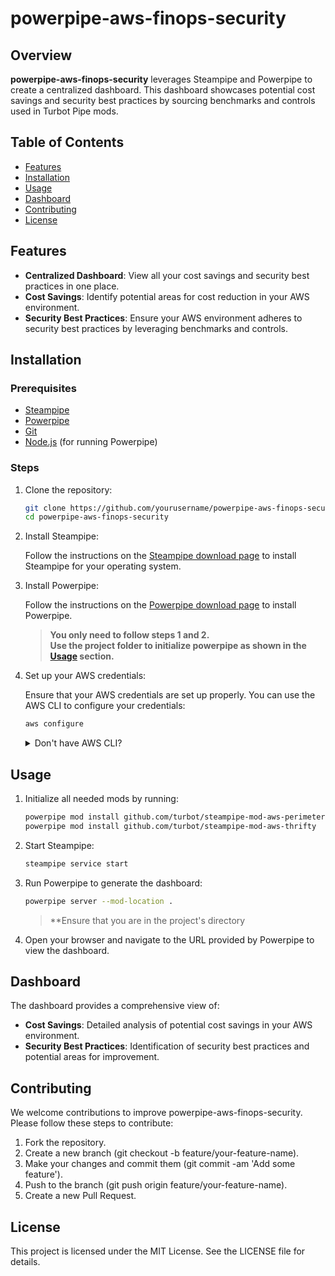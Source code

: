 # powerpipe-aws-finops-security

## Overview

**powerpipe-aws-finops-security** leverages Steampipe and Powerpipe to create a centralized dashboard. This dashboard showcases potential cost savings and security best practices by sourcing benchmarks and controls used in Turbot Pipe mods.

## Table of Contents

- [Features](#features)
- [Installation](#installation)
- [Usage](#usage)
- [Dashboard](#dashboard)
- [Contributing](#contributing)
- [License](#license)

## Features

- **Centralized Dashboard**: View all your cost savings and security best practices in one place.
- **Cost Savings**: Identify potential areas for cost reduction in your AWS environment.
- **Security Best Practices**: Ensure your AWS environment adheres to security best practices by leveraging benchmarks and controls.

## Installation

### Prerequisites

- [Steampipe](https://steampipe.io/downloads)
- [Powerpipe](https://powerpipe.io/downloads)
- [Git](https://git-scm.com/downloads)
- [Node.js](https://nodejs.org/) (for running Powerpipe)

### Steps

1. Clone the repository:
   
   ```bash
   git clone https://github.com/yourusername/powerpipe-aws-finops-security.git
   cd powerpipe-aws-finops-security
   ```
   
3. Install Steampipe:

   Follow the instructions on the [Steampipe download page](https://steampipe.io/downloads) to install Steampipe for your operating system.

4. Install Powerpipe:

   Follow the instructions on the [Powerpipe download page](https://powerpipe.io/downloads) to install Powerpipe.
   > **You only need to follow steps 1 and 2. <br>
   > Use the project folder to initialize powerpipe as shown in the [Usage](#usage) section.**

5. Set up your AWS credentials:

   Ensure that your AWS credentials are set up properly. You can use the AWS CLI to configure your credentials:
   ```bash
   aws configure
   ```
    <details>
      <summary>Don't have AWS CLI?</summary>
      
      You can download it following the instructions on this link: [AWS CLI Install](https://docs.aws.amazon.com/pt_br/cli/latest/userguide/getting-started-install.html)

      Then you will need to create an IAM user and an Access Key to pass it on the command's parameters: [Access Key](https://docs.aws.amazon.com/pt_br/IAM/latest/UserGuide/id_credentials_access-keys.html#Using_CreateAccessKey)
      

      If you use SSO to access your account, you can use [aws-azure-login](https://github.com/aws-azure-login/aws-azure-login) to configure credentials.
      
    </details>

   
## Usage
1. Initialize all needed mods by running:
   
   ```bash
   powerpipe mod install github.com/turbot/steampipe-mod-aws-perimeter
   powerpipe mod install github.com/turbot/steampipe-mod-aws-thrifty
   ```
   
3. Start Steampipe:
   
   ```bash
   steampipe service start
   ```
   
4. Run Powerpipe to generate the dashboard:
   
   ```bash
   powerpipe server --mod-location .
   ```
   > **Ensure that you are in the project's directory
   
   
6. Open your browser and navigate to the URL provided by Powerpipe to view the dashboard.

## Dashboard

The dashboard provides a comprehensive view of:

- **Cost Savings**: Detailed analysis of potential cost savings in your AWS environment.
- **Security Best Practices**: Identification of security best practices and potential areas for improvement.


## Contributing

We welcome contributions to improve powerpipe-aws-finops-security. Please follow these steps to contribute:

1. Fork the repository.
2. Create a new branch (git checkout -b feature/your-feature-name).
3. Make your changes and commit them (git commit -am 'Add some feature').
4. Push to the branch (git push origin feature/your-feature-name).
5. Create a new Pull Request.

## License

This project is licensed under the MIT License. See the LICENSE file for details.
